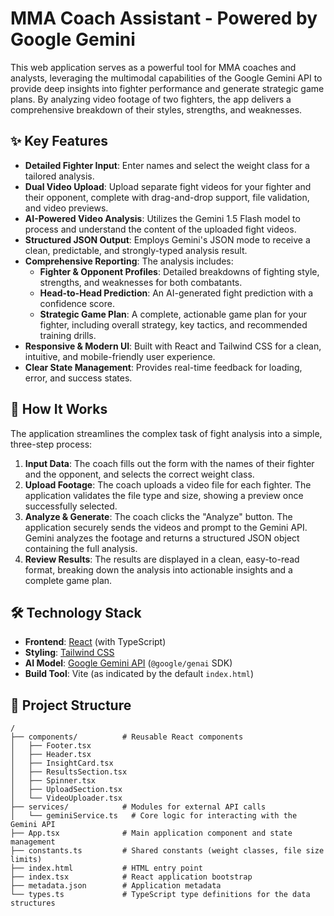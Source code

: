 # MMA Coach Assistant - Powered by Google Gemini

This web application serves as a powerful tool for MMA coaches and analysts, leveraging the multimodal capabilities of the Google Gemini API to provide deep insights into fighter performance and generate strategic game plans. By analyzing video footage of two fighters, the app delivers a comprehensive breakdown of their styles, strengths, and weaknesses.

## ✨ Key Features

-   **Detailed Fighter Input**: Enter names and select the weight class for a tailored analysis.
-   **Dual Video Upload**: Upload separate fight videos for your fighter and their opponent, complete with drag-and-drop support, file validation, and video previews.
-   **AI-Powered Video Analysis**: Utilizes the Gemini 1.5 Flash model to process and understand the content of the uploaded fight videos.
-   **Structured JSON Output**: Employs Gemini's JSON mode to receive a clean, predictable, and strongly-typed analysis result.
-   **Comprehensive Reporting**: The analysis includes:
    -   **Fighter & Opponent Profiles**: Detailed breakdowns of fighting style, strengths, and weaknesses for both combatants.
    -   **Head-to-Head Prediction**: An AI-generated fight prediction with a confidence score.
    -   **Strategic Game Plan**: A complete, actionable game plan for your fighter, including overall strategy, key tactics, and recommended training drills.
-   **Responsive & Modern UI**: Built with React and Tailwind CSS for a clean, intuitive, and mobile-friendly user experience.
-   **Clear State Management**: Provides real-time feedback for loading, error, and success states.

## 🤖 How It Works

The application streamlines the complex task of fight analysis into a simple, three-step process:

1.  **Input Data**: The coach fills out the form with the names of their fighter and the opponent, and selects the correct weight class.
2.  **Upload Footage**: The coach uploads a video file for each fighter. The application validates the file type and size, showing a preview once successfully selected.
3.  **Analyze & Generate**: The coach clicks the "Analyze" button. The application securely sends the videos and prompt to the Gemini API. Gemini analyzes the footage and returns a structured JSON object containing the full analysis.
4.  **Review Results**: The results are displayed in a clean, easy-to-read format, breaking down the analysis into actionable insights and a complete game plan.

## 🛠️ Technology Stack

-   **Frontend**: [React](https://reactjs.org/) (with TypeScript)
-   **Styling**: [Tailwind CSS](https://tailwindcss.com/)
-   **AI Model**: [Google Gemini API](https://ai.google.dev/) (`@google/genai` SDK)
-   **Build Tool**: Vite (as indicated by the default `index.html`)

## 📁 Project Structure

```
/
├── components/          # Reusable React components
│   ├── Footer.tsx
│   ├── Header.tsx
│   ├── InsightCard.tsx
│   ├── ResultsSection.tsx
│   ├── Spinner.tsx
│   ├── UploadSection.tsx
│   └── VideoUploader.tsx
├── services/            # Modules for external API calls
│   └── geminiService.ts   # Core logic for interacting with the Gemini API
├── App.tsx              # Main application component and state management
├── constants.ts         # Shared constants (weight classes, file size limits)
├── index.html           # HTML entry point
├── index.tsx            # React application bootstrap
├── metadata.json        # Application metadata
└── types.ts             # TypeScript type definitions for the data structures
```
